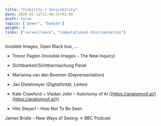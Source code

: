 ```yaml
---
title: "Visbility / Invisibility"
date: 2020-03-11T11:46:31+01:00
draft: false
topics: ["power", "bodies"]
weight: 9
links: ["surveillance", "computational-discrimination"]
---
```


Invisible Images, Open Black box, ...

- Trevor Paglen (Invisible Images – The New Inquiry)
- Sichtbarkeit/Sichtbarmachung Panel
- Marianna van den Boomen (Deprensentation)
- Jan Distelmeyer (Digitalitzität, Leiten)

- Kate Crawford + Vladan Joler – Autonomy of AI ([https://anatomyof.ai/](https://anatomyof.ai/))
- Hito Steyerl – How Not To Be Seen

James Bridle – New Ways of Seeing → BBC Podcast